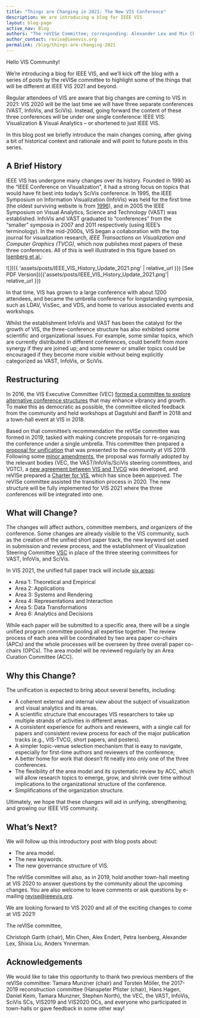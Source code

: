 ```yaml
---
title: "Things are Changing in 2021: The New VIS Conference"
description: We are introducing a blog for IEEE VIS
layout: blog-page
active_nav: Blog
authors: "The reVISe Committee; corresponding: Alexander Lex and Min Chen"
author_contact: revise@ieeevis.org
permalink: /blog/things-are-changing-2021
---
```


Hello VIS Community!

We’re introducing a blog for IEEE VIS, and we’ll kick off the blog with a series of posts by the reVISe committee to highlight some of the things that will be different at IEEE VIS 2021 and beyond.

Regular attendees of VIS are aware that big changes are coming to VIS in 2021: VIS 2020 will be the last time we will have three separate conferences (VAST, InfoVis, and SciVis). Instead, going forward the content of these three conferences will be under one single conference: IEEE VIS: Visualization & Visual Analytics – or shortened to just IEEE VIS.

In this blog post we briefly introduce the main changes coming, after giving a bit of historical context and rationale and will point to future posts in this series.
## A Brief History
IEEE VIS has undergone many changes over its history. Founded in 1990 as the “IEEE Conference on Visualization”, it had a strong focus on topics that would have fit best into today’s SciVis conference. In 1995, the IEEE Symposium on Information Visualization (InfoVis) was held for the first time (the oldest surviving website is from [1996](https://www.hpc.msstate.edu/conferences/vis96/)), and in 2005 the IEEE Symposium on Visual Analytics, Science and Technology (VAST) was established. InfoVis and VAST graduated to “conferences” from the “smaller” symposia in 2007 and 2011 respectively (using IEEE’s terminology). In the mid-2000s, VIS began a collaboration with the top journal for visualization research, *IEEE Transactions on Visualization and Computer Graphics (TVCG)*, which now publishes most papers of these three conferences. All of this is well illustrated in this figure based on [Isenberg et al.](https://sites.google.com/site/vispubdata/home):


![]({{ 'assets/posts/IEEE_VIS_History_Update_2021.png' | relative_url }})
[See PDF Version]({{'assets/posts/IEEE_VIS_History_Update_2021.png'| relative_url }})

In that time, VIS has grown to a large conference with about 1200 attendees, and became the umbrella conference for longstanding symposia, such as LDAV, VisSec, and VDS, and home to various associated events and workshops.

Whilst the establishment InfoVis and VAST has been the catalyst for the growth of VIS, the three-conference structure has also exhibited some scientific and organizational issues. For example, some similar topics, which are currently distributed in different conferences, could benefit from more synergy if they are joined up; and some newer or smaller topics could be encouraged if they become more visible without being explicitly categorized as VAST, InfoVis, or SciVis.

## Restructuring
In 2016, the VIS Executive Committee (VEC) [formed a committee to explore alternative conference structures](http://ieeevis.org/governance/restructuring) that may enhance vibrancy and growth. To make this as democratic as possible, the committee elicited feedback from the community and held workshops at Dagstuhl and Banff in 2018 and a town-hall event at VIS in 2018.

Based on that committee’s recommendation the reVISe committee was formed in 2019, tasked with making concrete proposals for re-organizing the conference under a single umbrella. This committee then prepared a [proposal for unification](/governance/2020_reVISe_Proposal.pdf) that was presented to the community at VIS 2019. Following some [minor amendments](/governance/2020_reVISe_Proposal_Amendments.pdf), the proposal was formally adopted by the relevant bodies (VEC, the VAST/InfoVis/SciVis steering committees, and VGTC), a [new agreement between VIS and TVCG](/governance/IEEE_VIS_TVCG_Letter_of_Agreement_2020.pdf) was developed, and reVISe prepared a [Charter for VIS](/governance/IEEE_VIS_Charter_2020.pdf), which has since been approved. The reVISe committee assisted the transition process in 2020. The new structure will be fully implemented for VIS 2021 where the three conferences will be integrated into one.

## What will Change?

The changes will affect authors, committee members, and organizers of the conference. Some changes are already visible to the VIS community, such as the creation of the unified short paper track, the new keyword set used in submission and review process, and the establishment of Visualization Steering Committee [VSC](http://ieeevis.org/year/2020/info/committees/steering-committees) in place of the three steering committees for VAST, InfoVis, and SciVis.

In VIS 2021, the unified full paper track will include [six areas](/governance/area-model):
* Area 1: Theoretical and Empirical
* Area 2: Applications
* Area 3: Systems and Rendering
* Area 4: Representations and Interaction
* Area 5: Data Transformations
* Area 6: Analytics and Decisions

While each paper will be submitted to a specific area, there will be a single unified program committee pooling all expertise together. The review process of each area will be coordinated by two area paper co-chairs (APCs) and the whole processes will be overseen by three overall paper co-chairs (OPCs). The area model will be reviewed regularly by an Area Curation Committee (ACC).

## Why this Change?

The unification is expected to bring about several benefits, including:

* A coherent external and internal view about the subject of visualization and visual analytics and its areas.
* A scientific structure that encourages VIS researchers to take up multiple strands of activities in different areas.
* A consistent experience for authors and reviewers, with a single call for papers and consistent review process for each of the major publication tracks (e.g., VIS-TVCG, short papers, and posters).
* A simpler topic-venue selection mechanism that is easy to navigate, especially for first-time authors and reviewers of the conference;
* A better home for work that doesn’t fit neatly into only one of the three conferences.
* The flexibility of the area model and its systematic review by ACC, which will allow research topics to emerge, grow, and shrink over time without implications to the organizational structure of the conference.
* Simplifications of the organization structure.

Ultimately, we hope that these changes will aid in unifying, strengthening, and growing our IEEE VIS community.

## What’s Next?

We will follow up this introductory post with blog posts about:
* The area model.
* The new keywords.
* The new governance structure of VIS.

The reVISe committee will also, as in 2019, hold another town-hall meeting at VIS 2020 to answer questions by the community about the upcoming changes. You are also welcome to leave comments or ask questions by e-mailing [revise@ieeevis.org](mailto:revise@ieeevis.org).

We are looking forward to VIS 2020 and all of the exciting changes to come at VIS 2021!

The reVISe committee,

Christoph Garth (chair), Min Chen, Alex Endert, Petra Isenberg, Alexander Lex, Shixia Liu, Anders Ynnerman.

## Acknowledgements

We would like to take this opportunity to thank two previous members of the reVISe committee: Tamara Munzner (chair) and Torsten Möller, the 2017-2019 reconstruction committee (Hanspeter Pfister (chair), Hans Hagen, Daniel Keim, Tamara Munzner, Stephen North),  the VEC, the VAST, InfoVis, SciVis SCs, VIS2019 and VIS2020 OCs, and everyone who participated in town-halls or gave feedback in some other way!

